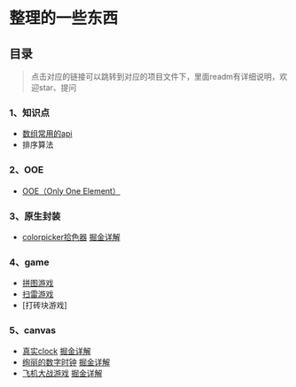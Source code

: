 

# 整理的一些东西

## 目录

> 点击对应的链接可以跳转到对应的项目文件下，里面readm有详细说明，欢迎star、提问

### 1、知识点

- [数组常用的api](https://github.com/haima16/JavaScript/tree/master/%E7%9F%A5%E8%AF%86%E7%82%B9)
- 排序算法

### 2、OOE

- [OOE（Only One Element）](https://github.com/haima16/JavaScript/tree/master/OOE)

### 3、原生封装

- [colorpicker拾色器]([https://github.com/haima16/JavaScript/tree/master/%E5%8E%9F%E7%94%9F%E5%B0%81%E8%A3%85/colorpicker](https://github.com/haima16/JavaScript/tree/master/原生封装/colorpicker))    [掘金详解](https://juejin.im/post/5d386043f265da1b7f29c1ab)

### 4、game
- [拼图游戏](https://github.com/haima16/JavaScript/tree/master/game/puzzle/test)
- [扫雷游戏](https://github.com/haima16/JavaScript/blob/master/game/%E6%89%AB%E9%9B%B7/index.1.html)
- [打砖块游戏]

### 5、canvas

- [真实clock](https://github.com/haima16/JavaScript/tree/master/canvas/clock)    [掘金详解](https://juejin.im/post/5d2bf800f265da1bab29de81)
- [绚丽的数字时钟](https://github.com/haima16/JavaScript/tree/master/canvas/digit-clock)    [掘金详解](https://juejin.im/post/5d006433e51d45775c73dcc1)
- [飞机大战游戏](https://github.com/haima16/JavaScript/tree/master/canvas/plane)    [掘金详解](https://juejin.im/post/5d2d46506fb9a07ed740afe8)

